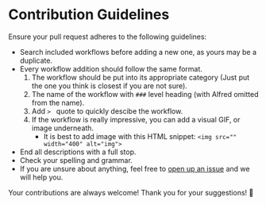 # Contribution Guidelines
Ensure your pull request adheres to the following guidelines:

- Search included workflows before adding a new one, as yours may be a duplicate.
- Every workflow addition should follow the same format.
	1. The workflow should be put into its appropriate category (Just put the one you think is closest if you are not sure).
	2. The name of the workflow with `###` level heading (with Alfred omitted from the name).
	3. Add `> ` quote to quickly descibe the workflow.
	4. If the workflow is really impressive, you can add a visual GIF, or image underneath.
		- It is best to add image with this HTML snippet: `<img src="" width="400" alt="img">`
- End all descriptions with a full stop.
- Check your spelling and grammar.
- If you are unsure about anything, feel free to [open up an issue](https://github.com/learn-anything/alfred-workflows/issues/new) and we will help you.

Your contributions are always welcome!  Thank you for your suggestions! 💜